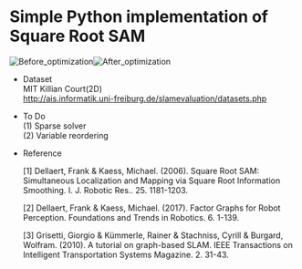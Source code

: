 # Simple Python implementation of Square Root SAM


![Before_optimization](https://user-images.githubusercontent.com/38591115/85345701-28737600-b52e-11ea-9f8b-919ca42c9589.png)![After_optimization](https://user-images.githubusercontent.com/38591115/85345714-31644780-b52e-11ea-961b-eec4baf18cbd.png)




- Dataset   
  MIT Killian Court(2D)   
  http://ais.informatik.uni-freiburg.de/slamevaluation/datasets.php


- To Do   
  (1) Sparse solver   
  (2) Variable reordering   

- Reference       

  [1] Dellaert, Frank & Kaess, Michael. (2006). Square Root SAM: Simultaneous Localization and Mapping via Square Root Information   Smoothing. I. J. Robotic Res.. 25. 1181-1203.   
   
  [2] Dellaert, Frank & Kaess, Michael. (2017). Factor Graphs for Robot Perception. Foundations and Trends in Robotics. 6. 1-139. 

  [3] Grisetti, Giorgio & Kümmerle, Rainer & Stachniss, Cyrill & Burgard, Wolfram. (2010). A tutorial on graph-based SLAM. IEEE Transactions on Intelligent Transportation Systems Magazine. 2. 31-43.
